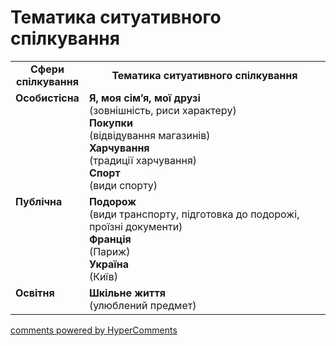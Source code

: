 <div id="hypercomments_widget" class="js-hypercomments-widget invisible"></div>

# Тематика ситуативного спілкування

<table>
  <tr>
    <td width="15%" align="center"><b>Сфери спілкування</b></td>
    <td width="85%" align="center"><b>Тематика ситуативного спілкування</b></td>
  </tr>
  <tr>
    <td width="15%" style="vertical-align:top !important;">
<b>Особистісна</b></td>
    <td width="85%" style="vertical-align:top !important;">
<b>Я, моя сім’я, мої друзі</b><br>
(зовнішність, риси характерy) <br>
<b>Покупки</b><br>
(відвідування магазинів)<br>
<b>Харчування</b><br>
(традиції харчування)<br>
<b>Спорт</b><br>
(види спорту)
</td>
  </tr>
<tr>
    <td width="15%" style="vertical-align:top !important;">
<b>Публічна</b></td>
    <td width="85%" style="vertical-align:top !important;">
<b>Подорож</b><br>
(види транспорту, підготовка до подорожі, проїзні документи)<br>
<b>Франція</b><br>
(Париж)<br>
<b>Україна</b><br>
(Київ)</td>
</tr>
<tr>
    <td width="15%" style="vertical-align:top !important;">
<b>Освітня</b></td>
    <td width="85%" style="vertical-align:top !important;">
<b>Шкільне життя</b><br>
(улюблений предмет)</td>
</tr>
</table>

<div class="js-hypercomments-container">
    <a href="http://hypercomments.com" class="hc-link" title="comments widget">comments powered by HyperComments</a>
</div>